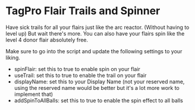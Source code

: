 # TagPro Flair Trails and Spinner
Have sick trails for all your flairs just like the arc reactor. (Without having to level up) But wait there's more. You can also have your flairs spin like the level 4 donor flair absolutely free.

Make sure to go into the script and update the following settings to your liking.
- spinFlair: set this to true to enable spin on your flair
- useTrail: set this to true to enable the trail on your flair
- displayName: set this to your Display Name (not your reserved name, using the reserved name would be better but it's a lot more work to implement that)
- addSpinToAllBalls: set this to true to enable the spin effect to all balls
